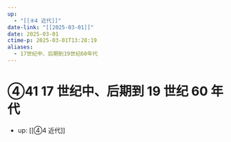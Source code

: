 ```yaml
---
up:
  - "[[④4 近代]]"
date-link: "[[2025-03-01]]"
date: 2025-03-01
ctime-p: 2025-03-01T13:28:19
aliases:
  - 17世纪中、后期到19世纪60年代
---
```


# ④41 17 世纪中、后期到 19 世纪 60 年代

- up: [[④4 近代]]
